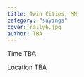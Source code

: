 ```yaml
---
title: Twin Cities, MN
category: "sayings"
cover: rally6.jpg
author: TBA
---
```


Time TBA

Location TBA